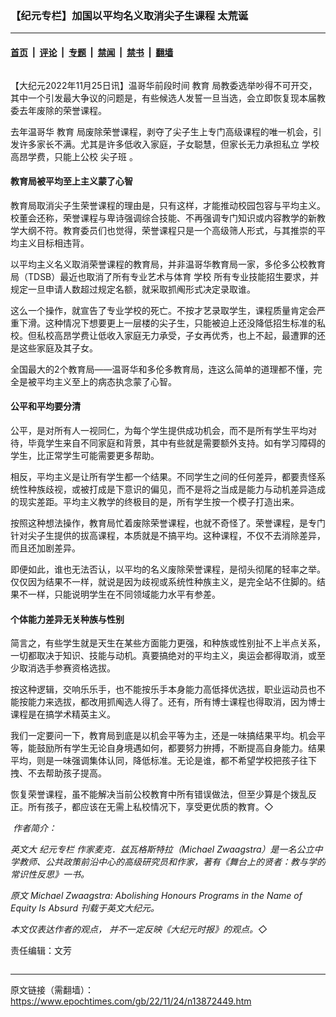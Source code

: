 ### 【纪元专栏】加国以平均名义取消尖子生课程 太荒诞

---

#### [首页](../../../..?n13872449) &nbsp;|&nbsp; [评论](../../../../../epoch-comment?n13872449) &nbsp;|&nbsp; [专题](../../../../../epoch-special?n13872449) &nbsp;|&nbsp; [禁闻](../../../../../epoch-news?n13872449) &nbsp;|&nbsp; [禁书](../../../../../books?n13872449) &nbsp;|&nbsp; [翻墙](https://github.com/gfw-breaker/nogfw/blob/master/README.md?n13872449)


<div class="column" id="artbody" itemprop="articleBody">
 <!-- article content begin -->
 <p>
  【大纪元2022年11月25日讯】温哥华前段时间
  <ok href="https://www.epochtimes.com/gb/tag/%E6%95%99%E8%82%B2.html">
   教育
  </ok>
  局教委选举吵得不可开交，其中一个引发最大争议的问题是，有些候选人发誓一旦当选，会立即恢复现本届教委去年废除的荣誉课程。
 </p>
 <p>
  去年温哥华
  <ok href="https://www.epochtimes.com/gb/tag/%E6%95%99%E8%82%B2.html">
   教育
  </ok>
  局废除荣誉课程，剥夺了尖子生上专门高级课程的唯一机会，引发许多家长不满。尤其是许多低收入家庭，子女聪慧，但家长无力承担私立
  <ok href="https://www.epochtimes.com/gb/tag/%E5%AD%A6%E6%A0%A1.html">
   学校
  </ok>
  高昂学费，只能上公校
  <ok href="https://www.epochtimes.com/gb/tag/%E5%B0%96%E5%AD%90%E7%8F%AD.html">
   尖子班
  </ok>
  。
 </p>
 <h4>
  教育局被平均至上主义蒙了心智
 </h4>
 <p>
  教育局取消尖子生荣誉课程的理由是，只有这样，才能推动校园包容与平均主义。校董会还称，荣誉课程与卑诗强调综合技能、不再强调专门知识或内容教学的新教学大纲不符。教育委员们也觉得，荣誉课程只是一个高级筛人形式，与其推崇的平均主义目标相违背。
 </p>
 <p>
  以平均主义名义取消荣誉课程的教育局，并非温哥华教育局一家，多伦多公校教育局（TDSB）最近也取消了所有专业艺术与体育
  <ok href="https://www.epochtimes.com/gb/tag/%E5%AD%A6%E6%A0%A1.html">
   学校
  </ok>
  所有专业技能招生要求，并规定一旦申请人数超过规定名额，就采取抓阄形式决定录取谁。
 </p>
 <p>
  这么一个操作，就宣告了专业学校的死亡。不按才艺录取学生，课程质量肯定会严重下滑。这种情况下想要更上一层楼的尖子生，只能被迫上还没降低招生标准的私校。但私校高昂学费让低收入家庭无力承受，子女再优秀，也上不起，最遭罪的还是这些家庭及其子女。
 </p>
 <p>
  全国最大的2个教育局——温哥华和多伦多教育局，连这么简单的道理都不懂，完全是被平均主义至上的病态执念蒙了心智。
 </p>
 <h4>
  公平和平均要分清
 </h4>
 <p>
  公平，是对所有人一视同仁，为每个学生提供成功机会，而不是所有学生平均对待，毕竟学生来自不同家庭和背景，其中有些就是需要额外支持。如有学习障碍的学生，比正常学生可能需要更多帮助。
 </p>
 <p>
  相反，平均主义是让所有学生都一个结果。不同学生之间的任何差异，都要责怪系统性种族歧视，或被打成是下意识的偏见，而不是将之当成是能力与动机差异造成的现实差距。平均主义教学的终极目的是，所有学生按一个模子打造出来。
 </p>
 <p>
  按照这种想法操作，教育局忙着废除荣誉课程，也就不奇怪了。荣誉课程，是专门针对尖子生提供的拔高课程，本质就是不搞平均。这种课程，不仅不去消除差异，而且还加剧差异。
 </p>
 <p>
  即便如此，谁也无法否认，以平均的名义废除荣誉课程，是彻头彻尾的轻率之举。仅仅因为结果不一样，就说是因为歧视或系统性种族主义，是完全站不住脚的。结果不一样，只能说明学生在不同领域能力水平有参差。
 </p>
 <h4>
  个体能力差异无关种族与性别
 </h4>
 <p>
  简言之，有些学生就是天生在某些方面能力更强，和种族或性别扯不上半点关系，一切都取决于知识、技能与动机。真要搞绝对的平均主义，奥运会都得取消，或至少取消选手参赛资格选拔。
 </p>
 <p>
  按这种逻辑，交响乐乐手，也不能按乐手本身能力高低择优选拔，职业运动员也不能按能力来选拔，都改用抓阄选人得了。还有，所有博士课程也得取消，因为博士课程是在搞学术精英主义。
 </p>
 <p>
  我们一定要问一下，教育局到底是以机会平等为主，还是一味搞结果平均。机会平等，能鼓励所有学生无论自身境遇如何，都要努力拚搏，不断提高自身能力。结果平均，则是一味强调集体认同，降低标准。无论是谁，都不希望学校把孩子往下拽、不去帮助孩子提高。
 </p>
 <p>
  恢复荣誉课程，虽不能解决当前公校教育中所有错误做法，但至少算是个拨乱反正。所有孩子，都应该在无需上私校情况下，享受更优质的教育。◇
 </p>
 <p>
  <em>
   <ok href="https://i.epochtimes.com/assets/uploads/2022/11/id13872450-Zwaagstraeadshot2.jpg">
    <img alt="" class="wp-image-13872450 alignleft" src="https://i.epochtimes.com/assets/uploads/2022/11/id13872450-Zwaagstraeadshot2.jpg"/>
   </ok>
   作者简介：
  </em>
 </p>
 <p>
  <em>
   英文大
   <ok href="https://www.epochtimes.com/gb/tag/%E7%BA%AA%E5%85%83%E4%B8%93%E6%A0%8F.html">
    纪元专栏
   </ok>
   作家麦克．兹瓦格斯特拉（Michael Zwaagstra）是一名公立中学教师、公共政策前沿中心的高级研究员和作家，著有《舞台上的贤者：教与学的常识性反思》一书。
  </em>
 </p>
 <p>
  <em>
   原文
   <ok href="https://www.theepochtimes.com/michael-zwaagstra-abolishing-honours-programs-in-the-name-of-equity-is-absurd_4793714.html">
    Michael Zwaagstra: Abolishing Honours Programs in the Name of Equity Is Absurd
   </ok>
   刊载于英文大纪元。
  </em>
 </p>
 <p>
  <em>
   本文仅表达作者的观点， 并不一定反映《大纪元时报》的观点。◇
  </em>
 </p>
 <p>
  责任编辑：文芳
 </p>
 <!-- article content end -->
</div>


---

原文链接（需翻墙）：https://www.epochtimes.com/gb/22/11/24/n13872449.htm